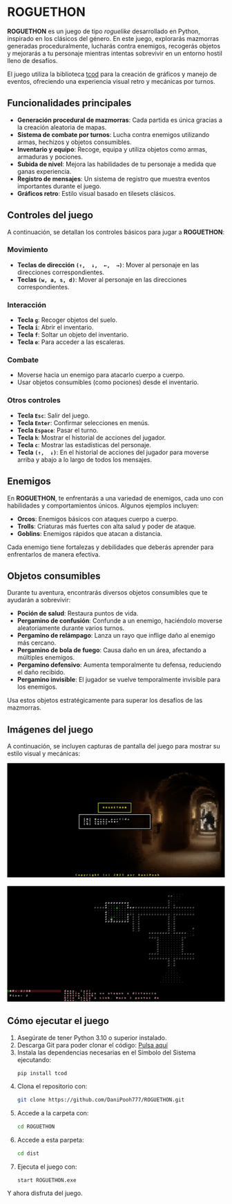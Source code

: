 # ROGUETHON

**ROGUETHON** es un juego de tipo *roguelike* desarrollado en Python, inspirado en los clásicos del género. En este juego, explorarás mazmorras generadas proceduralmente, lucharás contra enemigos, recogerás objetos y mejorarás a tu personaje mientras intentas sobrevivir en un entorno hostil lleno de desafíos.

El juego utiliza la biblioteca [tcod](https://python-tcod.readthedocs.io/) para la creación de gráficos y manejo de eventos, ofreciendo una experiencia visual retro y mecánicas por turnos.

## Funcionalidades principales

- **Generación procedural de mazmorras**: Cada partida es única gracias a la creación aleatoria de mapas.
- **Sistema de combate por turnos**: Lucha contra enemigos utilizando armas, hechizos y objetos consumibles.
- **Inventario y equipo**: Recoge, equipa y utiliza objetos como armas, armaduras y pociones.
- **Subida de nivel**: Mejora las habilidades de tu personaje a medida que ganas experiencia.
- **Registro de mensajes**: Un sistema de registro que muestra eventos importantes durante el juego.
- **Gráficos retro**: Estilo visual basado en tilesets clásicos.

## Controles del juego

A continuación, se detallan los controles básicos para jugar a **ROGUETHON**:

### Movimiento
- **Teclas de dirección `(↑,  ↓,  ←,  →)`**: Mover al personaje en las direcciones correspondientes.
- **Teclas `(w, a, s, d)`**: Mover al personaje en las direcciones correspondientes.

### Interacción
- **Tecla `g`**: Recoger objetos del suelo.
- **Tecla `i`**: Abrir el inventario.
- **Tecla `f`**: Soltar un objeto del inventario.
- **Tecla `e`**: Para acceder a las escaleras.

### Combate
- Moverse hacia un enemigo para atacarlo cuerpo a cuerpo.
- Usar objetos consumibles (como pociones) desde el inventario.

### Otros controles
- **Tecla `Esc`**: Salir del juego.
- **Tecla `Enter`**: Confirmar selecciones en menús.
- **Tecla `Espace`**: Pasar el turno.
- **Tecla `h`**: Mostrar el historial de acciones del jugador.
- **Tecla `c`**: Mostrar las estadísticas del personaje.
- **Tecla `(↑,  ↓)`**: En el historial de acciones del jugador para moverse arriba y abajo a lo largo de todos los mensajes.

## Enemigos

En **ROGUETHON**, te enfrentarás a una variedad de enemigos, cada uno con habilidades y comportamientos únicos. Algunos ejemplos incluyen:

- **Orcos**: Enemigos básicos con ataques cuerpo a cuerpo.
- **Trolls**: Criaturas más fuertes con alta salud y poder de ataque.
- **Goblins**: Enemigos rápidos que atacan a distancia.

Cada enemigo tiene fortalezas y debilidades que deberás aprender para enfrentarlos de manera efectiva.

## Objetos consumibles

Durante tu aventura, encontrarás diversos objetos consumibles que te ayudarán a sobrevivir:

- **Poción de salud**: Restaura puntos de vida.
- **Pergamino de confusión**: Confunde a un enemigo, haciéndolo moverse aleatoriamente durante varios turnos.
- **Pergamino de relámpago**: Lanza un rayo que inflige daño al enemigo más cercano.
- **Pergamino de bola de fuego**: Causa daño en un área, afectando a múltiples enemigos.
- **Pergamino defensivo**: Aumenta temporalmente tu defensa, reduciendo el daño recibido.
- **Pergamino invisible**: El jugador se vuelve temporalmente invisible para los enemigos.

Usa estos objetos estratégicamente para superar los desafíos de las mazmorras.

## Imágenes del juego

A continuación, se incluyen capturas de pantalla del juego para mostrar su estilo visual y mecánicas:

![Captura de pantalla 1](https://github.com/DaniPooh777/ROGUETHON/blob/main/Imagen%20juego%202.png?raw=true)
<br/><br/>
![Captura de pantalla 2](https://github.com/DaniPooh777/ROGUETHON/blob/main/Imagen%20juego.png?raw=true)

## Cómo ejecutar el juego

1. Asegúrate de tener Python 3.10 o superior instalado.
2. Descarga Git para poder clonar el código:
   [Pulsa aquí](https://git-scm.com/downloads/win)
4. Instala las dependencias necesarias en el Símbolo del Sistema ejecutando:
   ```bash
   pip install tcod
   ```
5. Clona el repositorio con:
   ```bash
   git clone https://github.com/DaniPooh777/ROGUETHON.git
   ```
6. Accede a la carpeta con:
   ```bash
   cd ROGUETHON
   ```
7. Accede a esta parpeta:
   ```bash
   cd dist
   ```
8. Ejecuta el juego con:
   ```
   start ROGUETHON.exe
   ```
Y ahora disfruta del juego.
